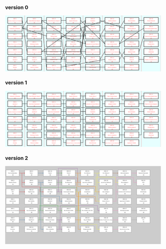 ### version 0
![image](./v0.png)

### version 1
![image](./v1.png)

### version 2
![image](./v2.png)
